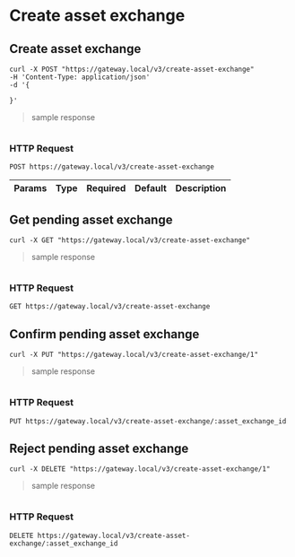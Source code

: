 # Create asset exchange

## Create asset exchange

```shell
curl -X POST "https://gateway.local/v3/create-asset-exchange"
-H 'Content-Type: application/json'
-d '{

}'
```

> sample response

```json
```

### HTTP Request

`POST https://gateway.local/v3/create-asset-exchange`

Params | Type | Required | Default | Description
------ | ---- | -------- | ------- | -----------

## Get pending asset exchange


```shell
curl -X GET "https://gateway.local/v3/create-asset-exchange"
```

> sample response

```json
```

### HTTP Request

`GET https://gateway.local/v3/create-asset-exchange`


## Confirm pending asset exchange

```shell
curl -X PUT "https://gateway.local/v3/create-asset-exchange/1"
```

> sample response

```json
```

### HTTP Request

`PUT https://gateway.local/v3/create-asset-exchange/:asset_exchange_id`


## Reject pending asset exchange

```shell
curl -X DELETE "https://gateway.local/v3/create-asset-exchange/1"
```

> sample response

```json
```

### HTTP Request

`DELETE https://gateway.local/v3/create-asset-exchange/:asset_exchange_id`